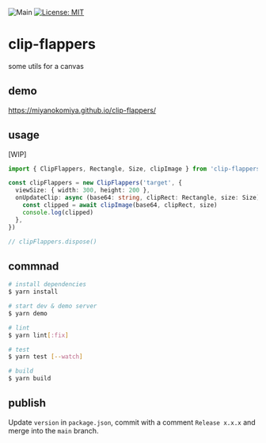 ![Main](https://github.com/miyanokomiya/clip-flappers/workflows/test/badge.svg)
[![License: MIT](https://img.shields.io/badge/License-MIT-yellow.svg)](https://opensource.org/licenses/MIT)

# clip-flappers
some utils for a canvas

## demo
https://miyanokomiya.github.io/clip-flappers/

## usage
[WIP]

```ts
import { ClipFlappers, Rectangle, Size, clipImage } from 'clip-flappers'

const clipFlappers = new ClipFlappers('target', {
  viewSize: { width: 300, height: 200 },
  onUpdateClip: async (base64: string, clipRect: Rectangle, size: Size) => {
    const clipped = await clipImage(base64, clipRect, size)
    console.log(clipped)
  },
})

// clipFlappers.dispose()
```

## commnad

``` bash
# install dependencies
$ yarn install

# start dev & demo server
$ yarn demo

# lint
$ yarn lint[:fix]

# test
$ yarn test [--watch]

# build
$ yarn build
```

## publish
Update `version` in `package.json`, commit with a comment `Release x.x.x` and merge into the `main` branch.
